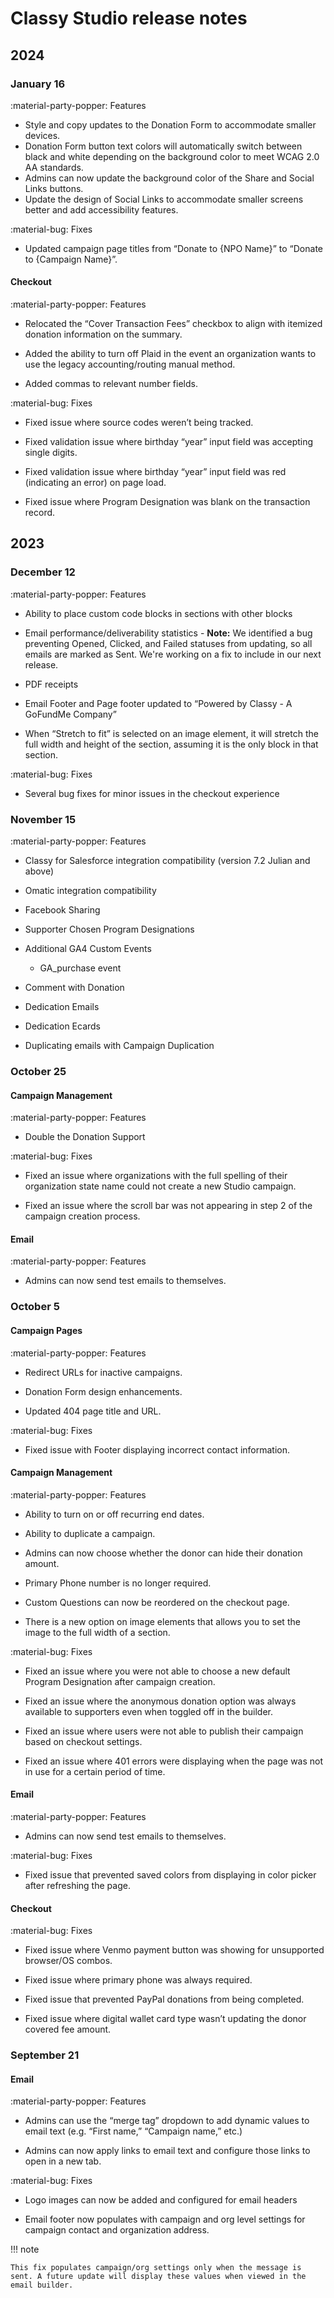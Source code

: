 # Classy Studio release notes

## 2024

### January 16

<span class="tag tag--feature">:material-party-popper: Features</span>

- Style and copy updates to the Donation Form to accommodate smaller devices.
- Donation Form button text colors will automatically switch between black and white depending on the background color to meet WCAG 2.0 AA standards.
- Admins can now update the background color of the Share and Social Links buttons.
- Update the design of Social Links to accommodate smaller screens better and add accessibility features.

<span class="tag tag--bug">:material-bug: Fixes</span>

- Updated campaign page titles from “Donate to {NPO Name}” to “Donate to {Campaign Name}”.

#### Checkout

<span class="tag tag--feature">:material-party-popper: Features</span>

- Relocated the “Cover Transaction Fees” checkbox to align with itemized donation information on the summary.

- Added the ability to turn off Plaid in the event an organization wants to use the legacy accounting/routing manual method.

- Added commas to relevant number fields.

<span class="tag tag--bug">:material-bug: Fixes</span>

- Fixed issue where source codes weren’t being tracked.

- Fixed validation issue where birthday “year” input field was accepting single digits.

- Fixed validation issue where birthday “year” input field was red (indicating an error) on page load.

- Fixed issue where Program Designation was blank on the transaction record.

## 2023

### December 12

<span class="tag tag--feature">:material-party-popper: Features</span>

- Ability to place custom code blocks in sections with other blocks

- Email performance/deliverability statistics - **Note:** We identified a bug preventing Opened, Clicked, and Failed statuses from updating, so all emails are marked as Sent. We're working on a fix to include in our next release.

- PDF receipts

- Email Footer and Page footer updated to “Powered by Classy - A GoFundMe Company”

- When “Stretch to fit” is selected on an image element, it will stretch the full width and height of the section, assuming it is the only block in that section.

<span class="tag tag--bug">:material-bug: Fixes</span>

- Several bug fixes for minor issues in the checkout experience

### November 15

<span class="tag tag--feature">:material-party-popper: Features</span>

- Classy for Salesforce integration compatibility (version 7.2 Julian and above)

- Omatic integration compatibility

- Facebook Sharing

- Supporter Chosen Program Designations

- Additional GA4 Custom Events

  - GA_purchase event

- Comment with Donation

- Dedication Emails

- Dedication Ecards

- Duplicating emails with Campaign Duplication

### October 25

#### Campaign Management

<span class="tag tag--feature">:material-party-popper: Features</span>

- Double the Donation Support

<span class="tag tag--bug">:material-bug: Fixes</span>

- Fixed an issue where organizations with the full spelling of their organization state name could not create a new Studio campaign.

- Fixed an issue where the scroll bar was not appearing in step 2 of the campaign creation process.

#### Email

<span class="tag tag--feature">:material-party-popper: Features</span>

- Admins can now send test emails to themselves.

### October 5

#### Campaign Pages

<span class="tag tag--feature">:material-party-popper: Features</span>

- Redirect URLs for inactive campaigns.

- Donation Form design enhancements.

- Updated 404 page title and URL.

<span class="tag tag--bug">:material-bug: Fixes</span>

- Fixed issue with Footer displaying incorrect contact information.

#### Campaign Management

<span class="tag tag--feature">:material-party-popper: Features</span>

- Ability to turn on or off recurring end dates.

- Ability to duplicate a campaign.

- Admins can now choose whether the donor can hide their donation amount.

- Primary Phone number is no longer required.

- Custom Questions can now be reordered on the checkout page.

- There is a new option on image elements that allows you to set the image to the full width of a section.

<span class="tag tag--bug">:material-bug: Fixes</span>

- Fixed an issue where you were not able to choose a new default Program Designation after campaign creation.

- Fixed an issue where the anonymous donation option was always available to supporters even when toggled off in the builder.

- Fixed an issue where users were not able to publish their campaign based on checkout settings.

- Fixed an issue where 401 errors were displaying when the page was not in use for a certain period of time.

#### Email

<span class="tag tag--feature">:material-party-popper: Features</span>

- Admins can now send test emails to themselves.

<span class="tag tag--bug">:material-bug: Fixes</span>

- Fixed issue that prevented saved colors from displaying in color picker after refreshing the page.

#### Checkout

<span class="tag tag--bug">:material-bug: Fixes</span>

- Fixed issue where Venmo payment button was showing for unsupported browser/OS combos.

- Fixed issue where primary phone was always required.

- Fixed issue that prevented PayPal donations from being completed.

- Fixed issue where digital wallet card type wasn’t updating the donor covered fee amount.

### September 21

#### Email

<span class="tag tag--feature">:material-party-popper: Features</span>

- Admins can use the “merge tag” dropdown to add dynamic values to email text (e.g. “First name,” “Campaign name,” etc.)

- Admins can now apply links to email text and configure those links to open in a new tab.

<span class="tag tag--bug">:material-bug: Fixes</span>

- Logo images can now be added and configured for email headers

- Email footer now populates with campaign and org level settings for campaign contact and organization address.

!!! note

    This fix populates campaign/org settings only when the message is sent. A future update will display these values when viewed in the email builder.
